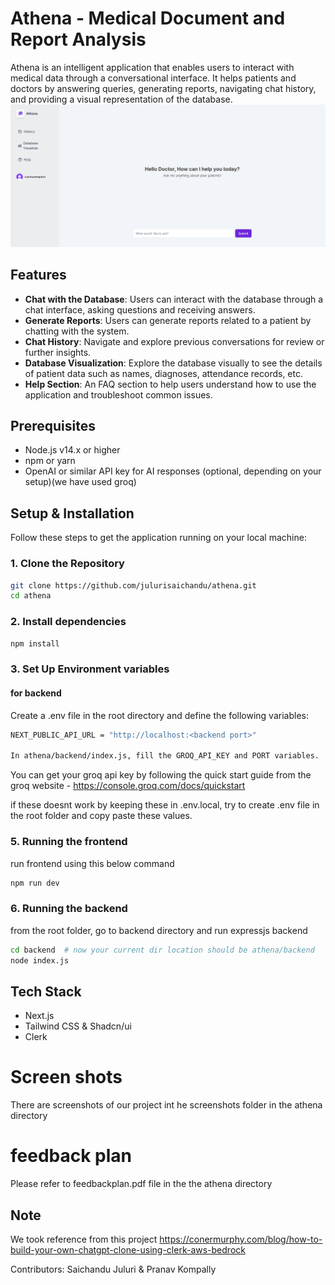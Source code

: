 # Athena - Medical Document and Report Analysis

Athena is an intelligent application that enables users to interact with medical data through a conversational interface. It helps patients and doctors by answering queries, generating reports, navigating chat history, and providing a visual representation of the database.
![Athena](screenshots/intial_page.png)
## Features
- **Chat with the Database**: Users can interact with the database through a chat interface, asking questions and receiving answers.
- **Generate Reports**: Users can generate reports related to a patient by chatting with the system.
- **Chat History**: Navigate and explore previous conversations for review or further insights.
- **Database Visualization**: Explore the database visually to see the details of patient data such as names, diagnoses, attendance records, etc.
- **Help Section**: An FAQ section to help users understand how to use the application and troubleshoot common issues.

## Prerequisites
- Node.js v14.x or higher
- npm or yarn
- OpenAI or similar API key for AI responses (optional, depending on your setup)(we have used groq)

## Setup & Installation
Follow these steps to get the application running on your local machine:

### 1. Clone the Repository
```bash
git clone https://github.com/julurisaichandu/athena.git
cd athena
```
### 2. Install dependencies
```bash
npm install
```

### 3. Set Up Environment variables
<!-- #### for authentication
To do this, first, paste the ENVs you copied from the Clerk dashboard into your `.env.local` file from earlier so it now looks something like this.
```bash
NEXT_PUBLIC_CLERK_PUBLISHABLE_KEY="<get this from clerk>"
CLERK_SECRET_KEY="<get this from clerk>"
```
follow this blog for authentication setup - https://conermurphy.com/blog/how-to-build-your-own-chatgpt-clone-using-clerk-aws-bedrock
-->
#### for backend
Create a .env file in the root directory and define the following variables:

```bash
NEXT_PUBLIC_API_URL = "http://localhost:<backend port>"

In athena/backend/index.js, fill the GROQ_API_KEY and PORT variables.
```
You can get your groq api key by following the quick start guide from the groq website - https://console.groq.com/docs/quickstart 

if these doesnt work by keeping these in .env.local, try to create .env file in the root folder and copy paste these values.

### 5. Running the frontend
run frontend using this below command

```bash
npm run dev
```
### 6. Running the backend
from the root folder, go to backend directory and run expressjs backend
```bash
cd backend  # now your current dir location should be athena/backend
node index.js
```

## Tech Stack
- Next.js
- Tailwind CSS & Shadcn/ui
- Clerk

# Screen shots
There are screenshots of our project int he screenshots folder in the athena directory

# feedback plan
Please refer to feedbackplan.pdf file in the the athena directory

## Note
We took reference from this project
https://conermurphy.com/blog/how-to-build-your-own-chatgpt-clone-using-clerk-aws-bedrock

Contributors:
Saichandu Juluri & Pranav Kompally
